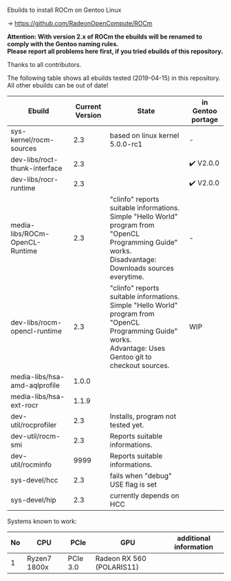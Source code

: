 Ebuilds to install ROCm on Gentoo Linux

-> https://github.com/RadeonOpenCompute/ROCm

**Attention: With version 2.x of ROCm the ebuilds will be renamed to comply with the Gentoo naming rules.**<br>
**Please report all problems here first, if you tried ebuilds of this repository.**

Thanks to all contributors.

The following table shows all ebuilds tested (2019-04-15) in this repository.<br>
All other ebuilds can be out of date!

|Ebuild|Current Version|State|in Gentoo portage|
|---|---|---|---|
|sys-kernel/rocm-sources| 2.3 | based on linux kernel 5.0.0-rc1 | - |
|dev-libs/roct-thunk-interface| 2.3 |  | :heavy_check_mark: V2.0.0 |
|dev-libs/rocr-runtime| 2.3 | | :heavy_check_mark: V2.0.0 |
|media-libs/ROCm-OpenCL-Runtime| 2.3 | "clinfo" reports suitable informations.<br> Simple "Hello World" program from "OpenCL Programming Guide" works.<br>Disadvantage: Downloads sources everytime. | - |
|dev-libs/rocm-opencl-runtime| 2.3 | "clinfo" reports suitable informations.<br> Simple "Hello World" program from "OpenCL Programming Guide" works.<br>Advantage: Uses Gentoo git to checkout sources. | WIP |
|media-libs/hsa-amd-aqlprofile| 1.0.0 | | |
|media-libs/hsa-ext-rocr| 1.1.9 | ||
|dev-util/rocprofiler| 2.3 | Installs, program not tested yet. ||
|dev-util/rocm-smi| 2.3 | Reports suitable informations. | |
|dev-util/rocminfo| 9999 | Reports suitable informations. | |
|sys-devel/hcc| 2.3 | fails when "debug" USE flag is set | |
|sys-devel/hip| 2.3 | currently depends on HCC | |


Systems known to work:

| No | CPU | PCIe |  GPU | additional information |
|---|---|---|---|---|
| 1 | Ryzen7 1800x | PCIe 3.0 | Radeon RX 560 (POLARIS11) | |
